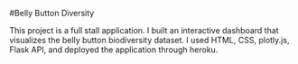 #Belly Button Diversity

This project is a full stall application. I built an interactive dashboard that visualizes 
the belly button biodiversity dataset. I used HTML, CSS, plotly.js, Flask API, and deployed 
the application through heroku. 
